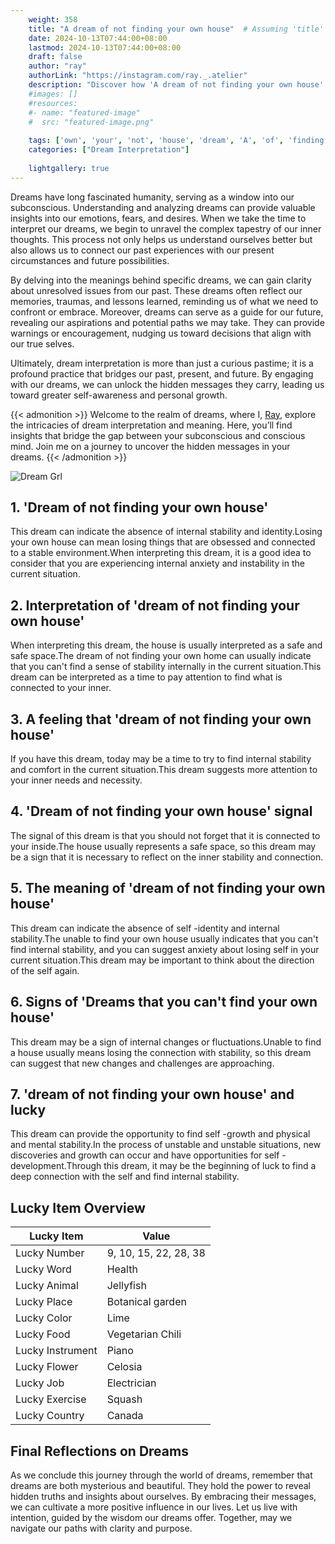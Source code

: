 ```yaml
---
    weight: 358
    title: "A dream of not finding your own house"  # Assuming 'title' column exists
    date: 2024-10-13T07:44:00+08:00
    lastmod: 2024-10-13T07:44:00+08:00
    draft: false
    author: "ray"
    authorLink: "https://instagram.com/ray._.atelier"
    description: "Discover how 'A dream of not finding your own house' can interpret your future and uncover its significant meanings in your life."
    #images: []
    #resources:
    #- name: "featured-image"
    #  src: "featured-image.png"
    
    tags: ['own', 'your', 'not', 'house', 'dream', 'A', 'of', 'finding']
    categories: ["Dream Interpretation"]
    
    lightgallery: true
---
```

    
Dreams have long fascinated humanity, serving as a window into our subconscious. Understanding and analyzing dreams can provide valuable insights into our emotions, fears, and desires. When we take the time to interpret our dreams, we begin to unravel the complex tapestry of our inner thoughts. This process not only helps us understand ourselves better but also allows us to connect our past experiences with our present circumstances and future possibilities.

By delving into the meanings behind specific dreams, we can gain clarity about unresolved issues from our past. These dreams often reflect our memories, traumas, and lessons learned, reminding us of what we need to confront or embrace. Moreover, dreams can serve as a guide for our future, revealing our aspirations and potential paths we may take. They can provide warnings or encouragement, nudging us toward decisions that align with our true selves.

Ultimately, dream interpretation is more than just a curious pastime; it is a profound practice that bridges our past, present, and future. By engaging with our dreams, we can unlock the hidden messages they carry, leading us toward greater self-awareness and personal growth.

{{< admonition >}}
Welcome to the realm of dreams, where I, [Ray](https://instagram.com/ray._.atelier), explore the intricacies of dream interpretation and meaning. Here, you’ll find insights that bridge the gap between your subconscious and conscious mind. Join me on a journey to uncover the hidden messages in your dreams.
{{< /admonition >}}

![Dream Grl](https://cdn.pixabay.com/photo/2017/11/02/03/35/gothic-2910057_1280.jpg "Dream Grl")

## 1. 'Dream of not finding your own house'
This dream can indicate the absence of internal stability and identity.Losing your own house can mean losing things that are obsessed and connected to a stable environment.When interpreting this dream, it is a good idea to consider that you are experiencing internal anxiety and instability in the current situation.

## 2. Interpretation of 'dream of not finding your own house'
When interpreting this dream, the house is usually interpreted as a safe and safe space.The dream of not finding your own home can usually indicate that you can't find a sense of stability internally in the current situation.This dream can be interpreted as a time to pay attention to find what is connected to your inner.

## 3. A feeling that 'dream of not finding your own house'
If you have this dream, today may be a time to try to find internal stability and comfort in the current situation.This dream suggests more attention to your inner needs and necessity.

## 4. 'Dream of not finding your own house' signal
The signal of this dream is that you should not forget that it is connected to your inside.The house usually represents a safe space, so this dream may be a sign that it is necessary to reflect on the inner stability and connection.

## 5. The meaning of 'dream of not finding your own house'
This dream can indicate the absence of self -identity and internal stability.The unable to find your own house usually indicates that you can't find internal stability, and you can suggest anxiety about losing self in your current situation.This dream may be important to think about the direction of the self again.

## 6. Signs of 'Dreams that you can't find your own house'
This dream may be a sign of internal changes or fluctuations.Unable to find a house usually means losing the connection with stability, so this dream can suggest that new changes and challenges are approaching.

## 7. 'dream of not finding your own house' and lucky
This dream can provide the opportunity to find self -growth and physical and mental stability.In the process of unstable and unstable situations, new discoveries and growth can occur and have opportunities for self -development.Through this dream, it may be the beginning of luck to find a deep connection with the self and find internal stability.

## Lucky Item Overview
| Lucky Item          | Value              |
|---------------|--------------------|
| Lucky Number        | 9, 10, 15, 22, 28, 38  |
| Lucky Word          | Health |
| Lucky Animal        | Jellyfish |
| Lucky Place         | Botanical garden     |
| Lucky Color         | Lime     |
| Lucky Food          | Vegetarian Chili      |
| Lucky Instrument    | Piano |
| Lucky Flower        | Celosia    |
| Lucky Job           | Electrician       |
| Lucky Exercise      | Squash  |
| Lucky Country       | Canada    |


##  Final Reflections on Dreams

As we conclude this journey through the world of dreams, remember that dreams are both mysterious and beautiful. They hold the power to reveal hidden truths and insights about ourselves. By embracing their messages, we can cultivate a more positive influence in our lives. Let us live with intention, guided by the wisdom our dreams offer. Together, may we navigate our paths with clarity and purpose.
